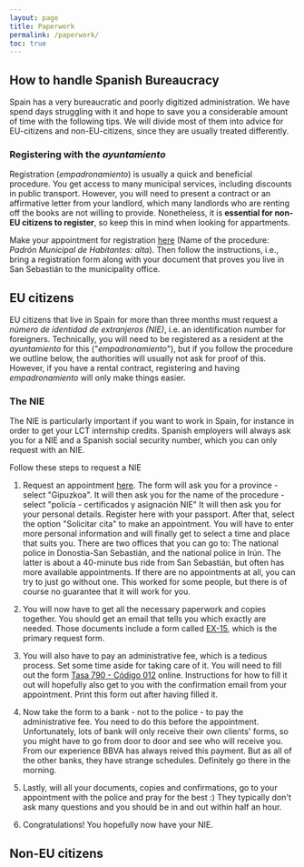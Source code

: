 ```yaml
---
layout: page
title: Paperwork
permalink: /paperwork/
toc: true
---
```


## How to handle Spanish Bureaucracy
Spain has a very bureaucratic and poorly digitized administration. We have spend days struggling with it and hope to save you a considerable amount of time with the following tips. We will divide most of them into advice for EU-citizens and non-EU-citizens, since they are usually treated differently.

### Registering with the *ayuntamiento*
Registration (*empadronamiento*) is usually a quick and beneficial procedure. You get access to many municipal services, including discounts in public transport.
However, you will need to present a contract or an affirmative letter from your landlord, which many landlords who are renting off the books are not willing to provide. Nonetheless, it is **essential for non-EU citizens to register**, so keep this in mind when looking for appartments.

Make your appointment for registration [here](https://www.donostia.eus/info/udalinfo/Tramites.nsf/vTramites/8A56560AE3CA7957C125814500390C56?OpenDocument&idioma=cas&des=Ciudadan%EDa&id=D580485#) (Name of the procedure: *Padrón Municipal de Habitantes: alta*). Then follow the instructions, i.e., bring a registration form along with your document that proves you live in San Sebastián to the municipality office.

## EU citizens
EU citizens that live in Spain for more than three months must request a *número de identidad de extranjeros (NIE)*, i.e. an identification number for foreigners. Technically, you will need to be registered as a resident at the *ayuntamiento* for this ("*empadronamiento*"), but if you follow the procedure we outline below, the authorities will usually not ask for proof of this. However, if you have a rental contract, registering and having *empadronamiento* will only make things easier. 

### The NIE
The NIE is particularly important if you want to work in Spain, for instance in order to get your LCT internship credits. Spanish employers will always ask you for a NIE and a Spanish social security number, which you can only request with an NIE.

Follow these steps to request a NIE
1. Request an appointment [here](https://sede.administracionespublicas.gob.es/pagina/index/directorio/icpplus/language/es_ES). The form will ask you for a province - select "Gipuzkoa". It will then ask you for the name of the procedure - select "policía - certificados y asignación NIE" It will then ask you for your personal details. Register here with your passport. After that, select the option "Solicitar cita" to make an appointment. You will have to enter more personal information and will finally get to select a time and place that suits you. There are two offices that you can go to: The national police in Donostia-San Sebastián, and the national police in Irún. The latter is about a 40-minute bus ride from San Sebastián, but often has more available appointments. If there are no appointments at all, you can try to just go without one. This worked for some people, but there is of course no guarantee that it will work for you.

2. You will now have to get all the necessary paperwork and copies together. You should get an email that tells you which exactly are needed. Those documents include a form called [EX-15](https://sede.policia.gob.es/portalCiudadano/extranjeria/EX15.pdf), which is the primary request form. 
3. You will also have to pay an administrative fee, which is a tedious process. Set some time aside for taking care of it. You will need to fill out the form [Tasa 790 - Código 012](https://sede.policia.gob.es/Tasa790_012/ImpresoRellenar) online. Instructions for how to fill it out will hopefully also get to you with the confirmation email from your appointment. Print this form out after having filled it. 
4. Now take the form to a bank - not to the police - to pay the administrative fee. You need to do this before the appointment. Unfortunately, lots of bank will only receive their own clients' forms, so you might have to go from door to door and see who will receive you. From our experience BBVA has always reived this payment. But as all of the other banks, they have strange schedules. Definitely go there in the morning.
5. Lastly, will all your documents, copies and confirmations, go to your appointment with the police and pray for the best :) They typically don't ask many questions and you should be in and out within half an hour.
6. Congratulations! You hopefully now have your NIE.



## Non-EU citizens





